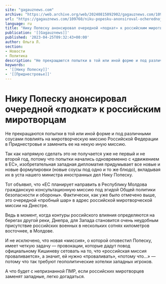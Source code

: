 ```yaml
---
site: "gagauznews.com"
archive: "https://web.archive.org/web/20240815092902/gagauznews.com/109760/niku-popesku-anonsiroval-ocherednoj-podkat-k-rossijskim-mirotvortsam.html"
url: "https://gagauznews.com/109760/niku-popesku-anonsiroval-ocherednoj-podkat-k-rossijskim-mirotvortsam.html"
language: ru
title: "Нику Попеску анонсировал очередной «подкат» к российским миротворцам"
publication: '[[Gagauznews]]'
published: '2023-04-25T09:32:43+00:00'
author: Ольга Л.
section:
- Новости
- Политика
description: "Не прекращаются попытки в той или иной форме и под различными соусами повлиять на миротворческую миссию Российской Федерации в Приднестровье и заменить ее на некую иную миссию. Так как напрямую сделать это не получается уже не первый и не второй год, потому что попытки начались одновременно с «движением в ЕС», изобретательная западная дипломатия придумывает все новые и новые формулировки (новые соусы под одно и то же блюдо), вкладывая их в уста нашего министра иностранных дел Нику Попеску. Тот объявил, что «ЕС планирует направить в Республику Молдова гражданскую консультационную миссию под эгидой Общей политики безопасности и обороны». Фактически, как уже было […]"
keywords:
- '[[Нику Попеску]]'
- '[[Приднестровье]]'
---
```


# Нику Попеску анонсировал очередной «подкат» к российским миротворцам

Не прекращаются попытки в той или иной форме и под различными соусами повлиять на миротворческую миссию Российской Федерации в Приднестровье и заменить ее на некую иную миссию.

Так как напрямую сделать это не получается уже не первый и не второй год, потому что попытки начались одновременно с «движением в ЕС», изобретательная западная дипломатия придумывает все новые и новые формулировки (новые соусы под одно и то же блюдо), вкладывая их в уста нашего министра иностранных дел Нику Попеску.

Тот объявил, что «ЕС планирует направить в Республику Молдова гражданскую консультационную миссию под эгидой Общей политики безопасности и обороны». Фактически, как уже было отмечено выше, это очередной «пробный шар» в адрес российской миротворческой миссии на Днестре.

Ведь в момент, когда контуры российского влияния определяются на берегах другой реки, Днепра, для Запада становится очень неудобным присутствие российских военных в нескольких сотнях километров восточнее, в Молдове.

И не исключено, что новая «миссия», о которой оповестил Попеску, имеет четкую задачу — провокации, которые дадут повод официальному Кишиневу сетовать на то, что «российская миссия проваливается», а значит, ей нужно «проваливать», «потому что…» — потому что так требуют геополитические хотелки западных игроков.

А что будет с непризнанной ПМР, если российских миротворцев заменят западные, легко догадаться.